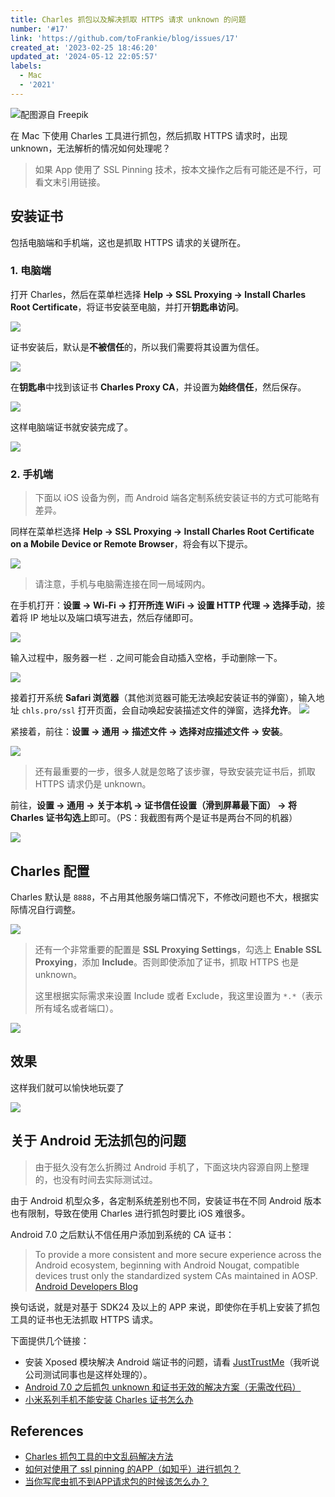 ```yaml
---
title: Charles 抓包以及解决抓取 HTTPS 请求 unknown 的问题
number: '#17'
link: 'https://github.com/toFrankie/blog/issues/17'
created_at: '2023-02-25 18:46:20'
updated_at: '2024-05-12 22:05:57'
labels:
  - Mac
  - '2021'
---
```

![配图源自 Freepik](https://upload-images.jianshu.io/upload_images/5128488-83d240152ee56787.jpeg?imageMogr2/auto-orient/strip%7CimageView2/2/w/1240)

在 Mac 下使用 Charles 工具进行抓包，然后抓取 HTTPS 请求时，出现 unknown，无法解析的情况如何处理呢？

> 如果 App 使用了 SSL Pinning 技术，按本文操作之后有可能还是不行，可看文末引用链接。

<!--
链接: https://pan.baidu.com/s/1q_QBQ6ev7KEHp3lOGQaA-w  密码: 3437

charles过期处理：

1.从网上找一个 注册码 记录下 名称和注册码信息

Registered Name: https://zhile.io

License Key: 48891cf209c6d32bf4
-->

## 安装证书

包括电脑端和手机端，这也是抓取 HTTPS 请求的关键所在。

### 1. 电脑端

打开 Charles，然后在菜单栏选择 **Help → SSL Proxying → Install Charles Root Certificate**，将证书安装至电脑，并打开**钥匙串访问**。

![](https://upload-images.jianshu.io/upload_images/5128488-ad271ab6e2ea9b27.png?imageMogr2/auto-orient/strip%7CimageView2/2/w/1240)

证书安装后，默认是**不被信任**的，所以我们需要将其设置为信任。

![](https://upload-images.jianshu.io/upload_images/5128488-34b1c55c772e3e68.png?imageMogr2/auto-orient/strip%7CimageView2/2/w/1240)

在**钥匙串**中找到该证书 **Charles Proxy CA**，并设置为**始终信任**，然后保存。

![](https://upload-images.jianshu.io/upload_images/5128488-5bfe4f3e34e478e8.png?imageMogr2/auto-orient/strip%7CimageView2/2/w/1240)

这样电脑端证书就安装完成了。

![](https://upload-images.jianshu.io/upload_images/5128488-d9e427f58dcbc9c5.png?imageMogr2/auto-orient/strip%7CimageView2/2/w/1240)

### 2. 手机端

> 下面以 iOS 设备为例，而 Android 端各定制系统安装证书的方式可能略有差异。

同样在菜单栏选择 **Help → SSL Proxying → Install Charles Root Certificate on a Mobile Device or Remote Browser**，将会有以下提示。

![](https://upload-images.jianshu.io/upload_images/5128488-aac2e07fe69b8ec7.png?imageMogr2/auto-orient/strip%7CimageView2/2/w/1240)

> 请注意，手机与电脑需连接在同一局域网内。

在手机打开：**设置 → Wi-Fi → 打开所连 WiFi → 设置 HTTP 代理 → 选择手动**，接着将 IP 地址以及端口填写进去，然后存储即可。

![](https://upload-images.jianshu.io/upload_images/5128488-1a6fe70a3be5e365.png?imageMogr2/auto-orient/strip%7CimageView2/2/w/1240)

输入过程中，服务器一栏 `.` 之间可能会自动插入空格，手动删除一下。

![](https://upload-images.jianshu.io/upload_images/5128488-33d517d6dca453c6.jpg?imageMogr2/auto-orient/strip%7CimageView2/2/w/1240)

接着打开系统 **Safari 浏览器**（其他浏览器可能无法唤起安装证书的弹窗），输入地址 `chls.pro/ssl` 打开页面，会自动唤起安装描述文件的弹窗，选择**允许**。
![](https://upload-images.jianshu.io/upload_images/5128488-400165f07f7bc407.PNG?imageMogr2/auto-orient/strip%7CimageView2/2/w/1240)

紧接着，前往：**设置 → 通用 → 描述文件 → 选择对应描述文件 → 安装**。

![](https://upload-images.jianshu.io/upload_images/5128488-8b09818aaf5bf63c.jpg?imageMogr2/auto-orient/strip%7CimageView2/2/w/1240)


> 还有最重要的一步，很多人就是忽略了该步骤，导致安装完证书后，抓取 HTTPS 请求仍是 unknown。

前往，**设置 → 通用 → 关于本机 → 证书信任设置（滑到屏幕最下面） → 将 Charles 证书勾选上**即可。（PS：我截图有两个是证书是两台不同的机器）

![](https://upload-images.jianshu.io/upload_images/5128488-40df838734211e93.jpg?imageMogr2/auto-orient/strip%7CimageView2/2/w/1240)


## Charles 配置

Charles 默认是 `8888`，不占用其他服务端口情况下，不修改问题也不大，根据实际情况自行调整。

![](https://upload-images.jianshu.io/upload_images/5128488-e7d95dd67603355b.png?imageMogr2/auto-orient/strip%7CimageView2/2/w/1240)

> 还有一个非常重要的配置是 **SSL Proxying Settings**，勾选上 **Enable SSL Proxying**，添加 **Include**。否则即使添加了证书，抓取 HTTPS 也是 unknown。
>
> 这里根据实际需求来设置 Include 或者 Exclude，我这里设置为 `*.*`（表示所有域名或者端口）。


![](https://upload-images.jianshu.io/upload_images/5128488-6b36a25ed8279f67.png?imageMogr2/auto-orient/strip%7CimageView2/2/w/1240)


## 效果
这样我们就可以愉快地玩耍了

![](https://upload-images.jianshu.io/upload_images/5128488-79e67cfbb76e8b8a.png?imageMogr2/auto-orient/strip%7CimageView2/2/w/1240)


## 关于 Android 无法抓包的问题

> 由于挺久没有怎么折腾过 Android 手机了，下面这块内容源自网上整理的，也没有时间去实际测试过。

由于 Android 机型众多，各定制系统差别也不同，安装证书在不同 Android 版本也有限制，导致在使用 Charles 进行抓包时要比 iOS 难很多。


Android 7.0 之后默认不信任用户添加到系统的 CA 证书：

> To provide a more consistent and more secure experience across the Android ecosystem, beginning with Android Nougat, compatible devices trust only the standardized system CAs maintained in AOSP. [Android Developers Blog](https://android-developers.googleblog.com/2016/07/changes-to-trusted-certificate.html)

换句话说，就是对基于 SDK24 及以上的 APP 来说，即使你在手机上安装了抓包工具的证书也无法抓取 HTTPS 请求。

下面提供几个链接：

* 安装 Xposed 模块解决 Android 端证书的问题，请看 [JustTrustMe](https://github.com/Fuzion24/JustTrustMe)（我听说公司测试同事也是这样处理的）。
* [Android 7.0 之后抓包 unknown 和证书无效的解决方案（无需改代码）](https://blog.csdn.net/shadowyspirits/article/details/79756274)
* [小米系列手机不能安装 Charles 证书怎么办](https://segmentfault.com/a/1190000011573699)

## References

* [Charles 抓包工具的中文乱码解决方法](https://www.cnblogs.com/xuxiaolu/p/6186410.html)
* [如何对使用了 ssl pinning 的APP（如知乎）进行抓包？](https://www.zhihu.com/question/60618756)
* [当你写爬虫抓不到APP请求包的时候该怎么办？](https://zhuanlan.zhihu.com/p/56397466)
